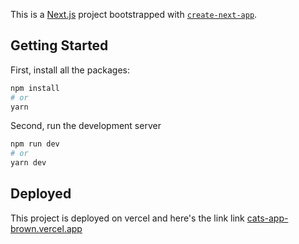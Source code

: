 This is a [Next.js](https://nextjs.org/) project bootstrapped with [`create-next-app`](https://github.com/vercel/next.js/tree/canary/packages/create-next-app).

## Getting Started

First, install all the packages:

```bash
npm install
# or
yarn
```

Second, run the development server

```bash
npm run dev
# or
yarn dev
```

## Deployed

This project is deployed on vercel and here's the link link [cats-app-brown.vercel.app](https://cats-app-brown.vercel.app/)
